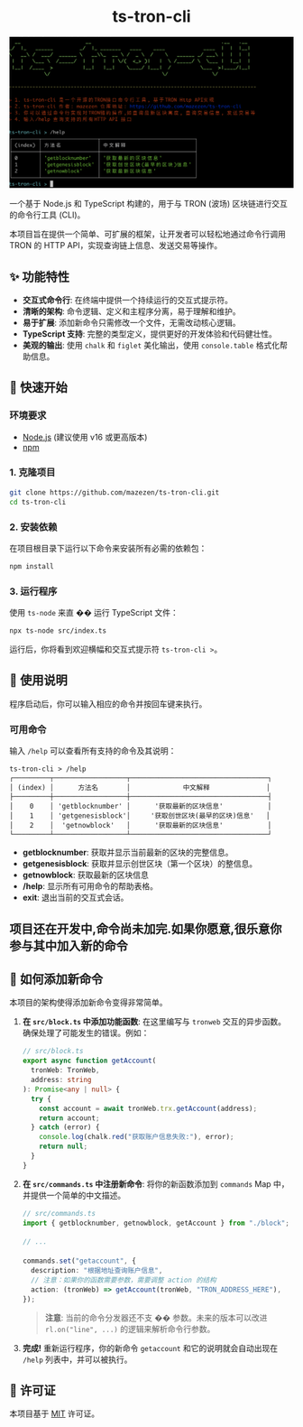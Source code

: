 # <center>ts-tron-cli</center>

![](./commands.png)

一个基于 Node.js 和 TypeScript 构建的，用于与 TRON (波场) 区块链进行交互的命令行工具 (CLI)。

本项目旨在提供一个简单、可扩展的框架，让开发者可以轻松地通过命令行调用 TRON 的 HTTP API，实现查询链上信息、发送交易等操作。

## ✨ 功能特性

- **交互式命令行**: 在终端中提供一个持续运行的交互式提示符。
- **清晰的架构**: 命令逻辑、定义和主程序分离，易于理解和维护。
- **易于扩展**: 添加新命令只需修改一个文件，无需改动核心逻辑。
- **TypeScript 支持**: 完整的类型定义，提供更好的开发体验和代码健壮性。
- **美观的输出**: 使用 `chalk` 和 `figlet` 美化输出，使用 `console.table` 格式化帮助信息。

## 🚀 快速开始

### 环境要求

- [Node.js](https://nodejs.org/) (建议使用 v16 或更高版本)
- [npm](https://www.npmjs.com/)

### 1. 克隆项目

```bash
git clone https://github.com/mazezen/ts-tron-cli.git
cd ts-tron-cli
```

### 2. 安装依赖

在项目根目录下运行以下命令来安装所有必需的依赖包：

```bash
npm install
```

### 3. 运行程序

使用 `ts-node` 来直 �� 运行 TypeScript 文件：

```bash
npx ts-node src/index.ts
```

运行后，你将看到欢迎横幅和交互式提示符 `ts-tron-cli >`。

## 📖 使用说明

程序启动后，你可以输入相应的命令并按回车键来执行。

### 可用命令

输入 `/help` 可以查看所有支持的命令及其说明：

```
ts-tron-cli > /help
┌─────────┬──────────────────┬──────────────────────────────────┐
│ (index) │      方法名       │             中文解释              │
├─────────┼──────────────────┼──────────────────────────────────┤
│    0    │ 'getblocknumber' │      '获取最新的区块信息'           │
│    1    │ 'getgenesisblock'│     '获取创世区块(最早的区块)信息'   │
│    2    │  'getnowblock'   │      '获取最新的区块信息'           │
└─────────┴──────────────────┴──────────────────────────────────┘
```

- **getblocknumber**: 获取并显示当前最新的区块的完整信息。
- **getgenesisblock**: 获取并显示创世区块（第一个区块）的整信息。
- **getnowblock**: 获取最新的区块信息
- **/help**: 显示所有可用命令的帮助表格。
- **exit**: 退出当前的交互式会话。

## 项目还在开发中,命令尚未加完.如果你愿意,很乐意你参与其中加入新的命令

## 🔧 如何添加新命令

本项目的架构使得添加新命令变得非常简单。

1.  **在 `src/block.ts` 中添加功能函数**:
    在这里编写与 `tronweb` 交互的异步函数。确保处理了可能发生的错误。例如：

    ```typescript
    // src/block.ts
    export async function getAccount(
      tronWeb: TronWeb,
      address: string
    ): Promise<any | null> {
      try {
        const account = await tronWeb.trx.getAccount(address);
        return account;
      } catch (error) {
        console.log(chalk.red("获取账户信息失败:"), error);
        return null;
      }
    }
    ```

2.  **在 `src/commands.ts` 中注册新命令**:
    将你的新函数添加到 `commands` Map 中，并提供一个简单的中文描述。

    ```typescript
    // src/commands.ts
    import { getblocknumber, getnowblock, getAccount } from "./block";

    // ...

    commands.set("getaccount", {
      description: "根据地址查询账户信息",
      // 注意：如果你的函数需要参数，需要调整 action 的结构
      action: (tronWeb) => getAccount(tronWeb, "TRON_ADDRESS_HERE"),
    });
    ```

    > **注意**: 当前的命令分发器还不支 �� 参数。未来的版本可以改进 `rl.on("line", ...)` 的逻辑来解析命令行参数。

3.  **完成!**
    重新运行程序，你的新命令 `getaccount` 和它的说明就会自动出现在 `/help` 列表中，并可以被执行。

## 📄 许可证

本项目基于 [MIT](https://github.com/mazezen/ts-tron-cli/blob/main/LICENSE) 许可证。
